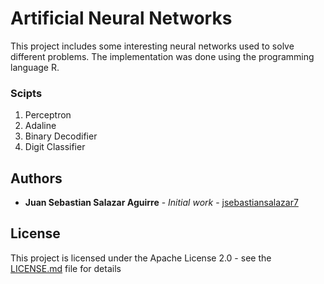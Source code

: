# Artificial Neural Networks

This project includes some interesting neural networks used to solve different problems.  The implementation was done using the programming language R.

### Scipts

1. Perceptron
2. Adaline
3. Binary Decodifier
4. Digit Classifier

## Authors

* **Juan Sebastian Salazar Aguirre** - *Initial work* - [jsebastiansalazar7](https://github.com/jsebastiansalazar7)

## License

This project is licensed under the Apache License 2.0 - see the [LICENSE.md](LICENSE.md) file for details

